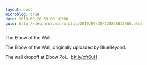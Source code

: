 ```yaml
---
layout: post
microblog: true
date: 2010-09-28 03:00 +0300
guid: http://desparoz.micro.blog/2010/09/28/t25826012565.html
---
```

The Elbow of the Wall: 

The Elbow of the Wall, originally uploaded by BlueBeyond.

The wall dropoff at Elbow Poi... [bit.ly/cfr6uH](http://bit.ly/cfr6uH)

